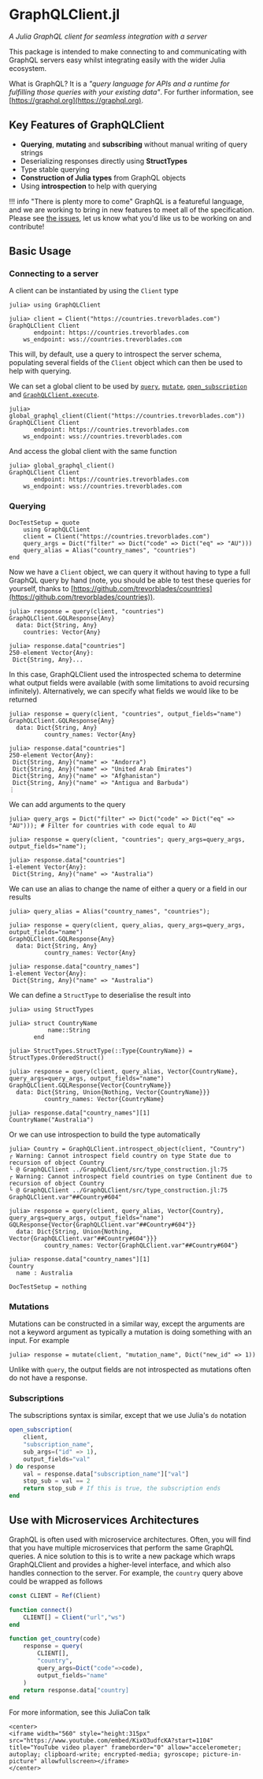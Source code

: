 # GraphQLClient.jl

*A Julia GraphQL client for seamless integration with a server*

This package is intended to make connecting to and communicating with GraphQL servers easy whilst integrating easily with the wider Julia ecosystem.

What is GraphQL? It is a *"query language for APIs and a runtime for fulfilling those queries with your existing data"*. For further information, see [https://graphql.org](https://graphql.org).

## Key Features of GraphQLClient

- **Querying**, **mutating** and **subscribing** without manual writing of query strings
- Deserializing responses directly using **StructTypes**
- Type stable querying
- **Construction of Julia types** from GraphQL objects
- Using **introspection** to help with querying

!!! info "There is plenty more to come"
    GraphQL is a featureful language, and we are working to bring in new features to meet all of the specification.
    Please see [the issues](https://github.com/DeloitteDigitalAPAC/GraphQLClient.jl/issues), let us know what you'd
    like us to be working on and contribute!

## Basic Usage

### Connecting to a server

A client can be instantiated by using the `Client` type

```jldoctest client_intro
julia> using GraphQLClient

julia> client = Client("https://countries.trevorblades.com")
GraphQLClient Client
       endpoint: https://countries.trevorblades.com
    ws_endpoint: wss://countries.trevorblades.com
```

This will, by default, use a query to introspect the server schema, populating
several fields of the `Client` object which can then be used to help with
querying.

We can set a global client to be used by [`query`](@ref), [`mutate`](@ref), [`open_subscription`](@ref) and [`GraphQLClient.execute`](@ref).

```jldoctest client_intro
julia> global_graphql_client(Client("https://countries.trevorblades.com"))
GraphQLClient Client
       endpoint: https://countries.trevorblades.com
    ws_endpoint: wss://countries.trevorblades.com
```

And access the global client with the same function

```jldoctest client_intro
julia> global_graphql_client()
GraphQLClient Client
       endpoint: https://countries.trevorblades.com
    ws_endpoint: wss://countries.trevorblades.com
```
### Querying

```@meta
DocTestSetup = quote
    using GraphQLClient
    client = Client("https://countries.trevorblades.com")
    query_args = Dict("filter" => Dict("code" => Dict("eq" => "AU")))
    query_alias = Alias("country_names", "countries")
end
```

Now we have a `Client` object, we can query it without having to type a full
GraphQL query by hand (note, you should be able to test these queries for yourself,
thanks to [https://github.com/trevorblades/countries](https://github.com/trevorblades/countries)).

```julia-repl
julia> response = query(client, "countries")
GraphQLClient.GQLResponse{Any}
  data: Dict{String, Any}
    countries: Vector{Any}

julia> response.data["countries"]
250-element Vector{Any}:
 Dict{String, Any}...
```

In this case, GraphQLClient used the introspected schema to determine what output fields
were available (with some limitations to avoid recursing infinitely). Alternatively, we can
specify what fields we would like to be returned

```julia-repl
julia> response = query(client, "countries", output_fields="name")
GraphQLClient.GQLResponse{Any}
  data: Dict{String, Any}
          country_names: Vector{Any}

julia> response.data["countries"]
250-element Vector{Any}:
 Dict{String, Any}("name" => "Andorra")
 Dict{String, Any}("name" => "United Arab Emirates")
 Dict{String, Any}("name" => "Afghanistan")
 Dict{String, Any}("name" => "Antigua and Barbuda")
⋮
```

We can add arguments to the query

```jldoctest
julia> query_args = Dict("filter" => Dict("code" => Dict("eq" => "AU"))); # Filter for countries with code equal to AU

julia> response = query(client, "countries"; query_args=query_args, output_fields="name");

julia> response.data["countries"]
1-element Vector{Any}:
 Dict{String, Any}("name" => "Australia")
```

We can use an alias to change the name of either a query or a field in our results

```jldoctest
julia> query_alias = Alias("country_names", "countries");

julia> response = query(client, query_alias, query_args=query_args, output_fields="name")
GraphQLClient.GQLResponse{Any}
  data: Dict{String, Any}
          country_names: Vector{Any}

julia> response.data["country_names"]
1-element Vector{Any}:
 Dict{String, Any}("name" => "Australia")
```
We can define a `StructType` to deserialise the result into

```jldoctest
julia> using StructTypes

julia> struct CountryName
           name::String
       end

julia> StructTypes.StructType(::Type{CountryName}) = StructTypes.OrderedStruct()

julia> response = query(client, query_alias, Vector{CountryName}, query_args=query_args, output_fields="name")
GraphQLClient.GQLResponse{Vector{CountryName}}
  data: Dict{String, Union{Nothing, Vector{CountryName}}}
          country_names: Vector{CountryName}

julia> response.data["country_names"][1]
CountryName("Australia")
```

Or we can use introspection to build the type automatically

```julia-repl
julia> Country = GraphQLClient.introspect_object(client, "Country")
┌ Warning: Cannot introspect field country on type State due to recursion of object Country
└ @ GraphQLClient ../GraphQLClient/src/type_construction.jl:75
┌ Warning: Cannot introspect field countries on type Continent due to recursion of object Country
└ @ GraphQLClient ../GraphQLClient/src/type_construction.jl:75
GraphQLClient.var"##Country#604"

julia> response = query(client, query_alias, Vector{Country}, query_args=query_args, output_fields="name")
GQLResponse{Vector{GraphQLClient.var"##Country#604"}}
  data: Dict{String, Union{Nothing, Vector{GraphQLClient.var"##Country#604"}}}
          country_names: Vector{GraphQLClient.var"##Country#604"}

julia> response.data["country_names"][1]
Country
  name : Australia
```


```@meta
DocTestSetup = nothing
```

### Mutations

Mutations can be constructed in a similar way, except the arguments are not a keyword argument as typically
a mutation is doing something with an input. For example

```julia-repl
julia> response = mutate(client, "mutation_name", Dict("new_id" => 1))
```

Unlike with `query`, the output fields are not introspected as mutations often do not have a response.

### Subscriptions

The subscriptions syntax is similar, except that we use Julia's `do` notation

```julia
open_subscription(
    client,
    "subscription_name",
    sub_args=("id" => 1),
    output_fields="val"
) do response
    val = response.data["subscription_name"]["val"]
    stop_sub = val == 2
    return stop_sub # If this is true, the subscription ends
end
```

## Use with Microservices Architectures

GraphQL is often used with microservice architectures. Often, you will find that you have multiple microservices that perform the same GraphQL queries. A nice solution to this is to write a new package which wraps GraphQLClient and provides a higher-level interface, and which also handles connection to the server. For example, the `country` query above could be wrapped as follows

```julia
const CLIENT = Ref(Client)

function connect()
    CLIENT[] = Client("url","ws")
end

function get_country(code)
    response = query(
        CLIENT[],
        "country",
        query_args=Dict("code"=>code),
        output_fields="name"
    )
    return response.data["country]
end

```

For more information, see this JuliaCon talk

```@raw html
<center>
<iframe width="560" style="height:315px" src="https://www.youtube.com/embed/KixO3udfcKA?start=1104" title="YouTube video player" frameborder="0" allow="accelerometer; autoplay; clipboard-write; encrypted-media; gyroscope; picture-in-picture" allowfullscreen></iframe>
</center>
```

